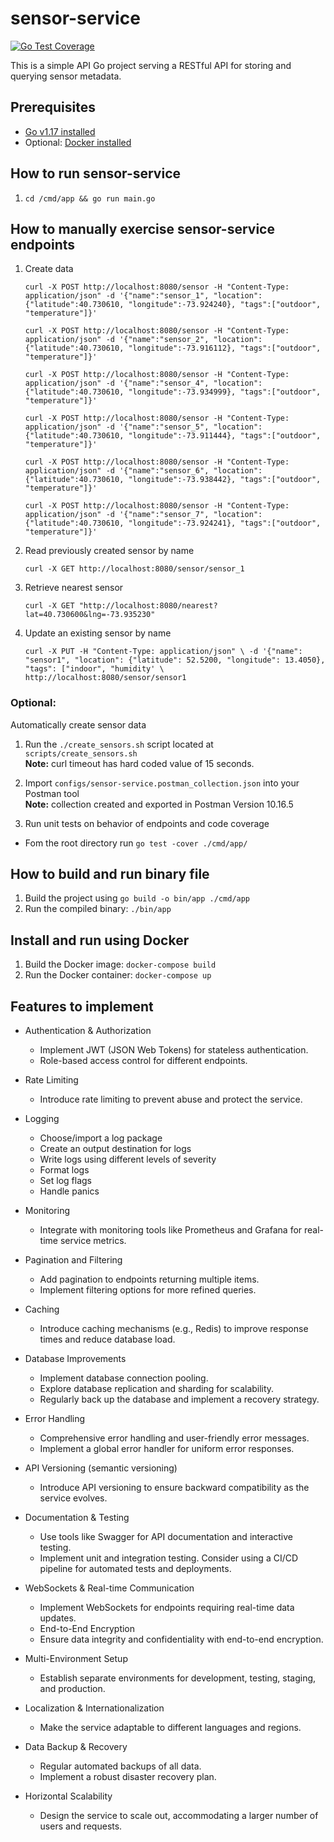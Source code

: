# sensor-service
[![Go Test Coverage](https://github.com/jmarquez-cs/sensor-service/actions/workflows/test_coverage.yaml/badge.svg?branch=main)](https://github.com/jmarquez-cs/sensor-service/actions/workflows/test_coverage.yaml)

This is a simple API Go project serving a RESTful API for storing and querying sensor metadata.

## Prerequisites
- [Go v1.17 installed](https://go.dev/doc/install)
- Optional: [Docker installed](https://docs.docker.com/engine/install/)

## How to run sensor-service
1. `cd /cmd/app && go run main.go`

## How to manually exercise sensor-service endpoints 
1. Create data
    ```shell
    curl -X POST http://localhost:8080/sensor -H "Content-Type: application/json" -d '{"name":"sensor_1", "location":{"latitude":40.730610, "longitude":-73.924240}, "tags":["outdoor", "temperature"]}'

    curl -X POST http://localhost:8080/sensor -H "Content-Type: application/json" -d '{"name":"sensor_2", "location":{"latitude":40.730610, "longitude":-73.916112}, "tags":["outdoor", "temperature"]}'

    curl -X POST http://localhost:8080/sensor -H "Content-Type: application/json" -d '{"name":"sensor_4", "location":{"latitude":40.730610, "longitude":-73.934999}, "tags":["outdoor", "temperature"]}'

    curl -X POST http://localhost:8080/sensor -H "Content-Type: application/json" -d '{"name":"sensor_5", "location":{"latitude":40.730610, "longitude":-73.911444}, "tags":["outdoor", "temperature"]}'

    curl -X POST http://localhost:8080/sensor -H "Content-Type: application/json" -d '{"name":"sensor_6", "location":{"latitude":40.730610, "longitude":-73.938442}, "tags":["outdoor", "temperature"]}'

    curl -X POST http://localhost:8080/sensor -H "Content-Type: application/json" -d '{"name":"sensor_7", "location":{"latitude":40.730610, "longitude":-73.924241}, "tags":["outdoor", "temperature"]}'
    ```
2. Read previously created sensor by name
    ```shell
    curl -X GET http://localhost:8080/sensor/sensor_1
    ```
3. Retrieve nearest sensor
    ```shell
    curl -X GET "http://localhost:8080/nearest?lat=40.730600&lng=-73.935230"
    ```
4. Update an existing sensor by name
    ```shell
    curl -X PUT -H "Content-Type: application/json" \ -d '{"name": "sensor1", "location": {"latitude": 52.5200, "longitude": 13.4050}, "tags": ["indoor", "humidity' \
    http://localhost:8080/sensor/sensor1
    ```

### Optional: 

Automatically create sensor data
1. Run the `./create_sensors.sh` script located at `scripts/create_sensors.sh`  
    **Note:** curl timeout has hard coded value of 15 seconds.

2. Import `configs/sensor-service.postman_collection.json` into your Postman tool  
    **Note:** collection created and exported in Postman Version 10.16.5

3. Run unit tests on behavior of endpoints and code coverage
- Fom the root directory run `go test -cover ./cmd/app/`

## How to build and run binary file
1. Build the project using `go build -o bin/app ./cmd/app`
2. Run the compiled binary: `./bin/app`

## Install and run using Docker
1. Build the Docker image: `docker-compose build`
2. Run the Docker container: `docker-compose up`

## Features to implement

- Authentication & Authorization
   - Implement JWT (JSON Web Tokens) for stateless authentication.
   - Role-based access control for different endpoints.

- Rate Limiting
   - Introduce rate limiting to prevent abuse and protect the service.

- Logging
    - Choose/import a log package
    - Create an output destination for logs
    - Write logs using different levels of severity
    - Format logs
    - Set log flags
    - Handle panics
- Monitoring 
    - Integrate with monitoring tools like Prometheus and Grafana for real-time service metrics.
- Pagination and Filtering
    - Add pagination to endpoints returning multiple items.
    - Implement filtering options for more refined queries.
- Caching
    - Introduce caching mechanisms (e.g., Redis) to improve response times and reduce database load.
- Database Improvements
    - Implement database connection pooling.
    - Explore database replication and sharding for scalability.
    - Regularly back up the database and implement a recovery strategy.
- Error Handling
    - Comprehensive error handling and user-friendly error messages.
    - Implement a global error handler for uniform error responses.
- API Versioning (semantic versioning)
    - Introduce API versioning to ensure backward compatibility as the service evolves.
- Documentation & Testing
    - Use tools like Swagger for API documentation and interactive testing.
    - Implement unit and integration testing. Consider using a CI/CD pipeline for automated tests and deployments.
- WebSockets & Real-time Communication
    - Implement WebSockets for endpoints requiring real-time data updates.
    - End-to-End Encryption
    - Ensure data integrity and confidentiality with end-to-end encryption.
- Multi-Environment Setup
    - Establish separate environments for development, testing, staging, and production.
- Localization & Internationalization
    - Make the service adaptable to different languages and regions.
- Data Backup & Recovery
    - Regular automated backups of all data.
    - Implement a robust disaster recovery plan.
- Horizontal Scalability
    - Design the service to scale out, accommodating a larger number of users and requests.